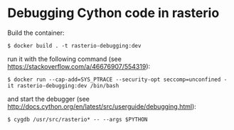 # Debugging Cython code in rasterio

Build the container:

```
$ docker build . -t rasterio-debugging:dev
```

run it with the following command (see https://stackoverflow.com/a/46676907/554319):

```
$ docker run --cap-add=SYS_PTRACE --security-opt seccomp=unconfined -it rasterio-debugging:dev /bin/bash
```

and start the debugger (see http://docs.cython.org/en/latest/src/userguide/debugging.html):

```
$ cygdb /usr/src/rasterio* -- --args $PYTHON
```
